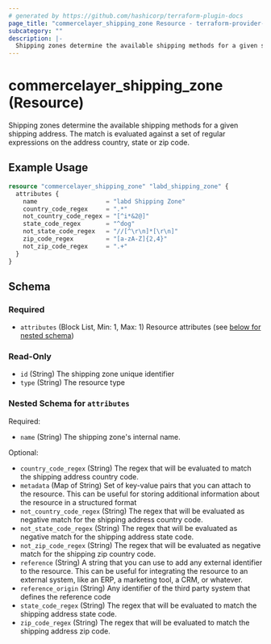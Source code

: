 ```yaml
---
# generated by https://github.com/hashicorp/terraform-plugin-docs
page_title: "commercelayer_shipping_zone Resource - terraform-provider-commercelayer"
subcategory: ""
description: |-
  Shipping zones determine the available shipping methods for a given shipping address. The match is evaluated against a set of regular expressions on the address country, state or zip code.
---
```


# commercelayer_shipping_zone (Resource)

Shipping zones determine the available shipping methods for a given shipping address. The match is evaluated against a set of regular expressions on the address country, state or zip code.

## Example Usage

```terraform
resource "commercelayer_shipping_zone" "labd_shipping_zone" {
  attributes {
    name                   = "labd Shipping Zone"
    country_code_regex     = ".*"
    not_country_code_regex = "[^i*&2@]"
    state_code_regex       = "^dog"
    not_state_code_regex   = "//[^\r\n]*[\r\n]"
    zip_code_regex         = "[a-zA-Z]{2,4}"
    not_zip_code_regex     = ".+"
  }
}
```

<!-- schema generated by tfplugindocs -->
## Schema

### Required

- `attributes` (Block List, Min: 1, Max: 1) Resource attributes (see [below for nested schema](#nestedblock--attributes))

### Read-Only

- `id` (String) The shipping zone unique identifier
- `type` (String) The resource type

<a id="nestedblock--attributes"></a>
### Nested Schema for `attributes`

Required:

- `name` (String) The shipping zone's internal name.

Optional:

- `country_code_regex` (String) The regex that will be evaluated to match the shipping address country code.
- `metadata` (Map of String) Set of key-value pairs that you can attach to the resource. This can be useful for storing additional information about the resource in a structured format
- `not_country_code_regex` (String) The regex that will be evaluated as negative match for the shipping address country code.
- `not_state_code_regex` (String) The regex that will be evaluated as negative match for the shipping address state code.
- `not_zip_code_regex` (String) The regex that will be evaluated as negative match for the shipping zip country code.
- `reference` (String) A string that you can use to add any external identifier to the resource. This can be useful for integrating the resource to an external system, like an ERP, a marketing tool, a CRM, or whatever.
- `reference_origin` (String) Any identifier of the third party system that defines the reference code
- `state_code_regex` (String) The regex that will be evaluated to match the shipping address state code.
- `zip_code_regex` (String) The regex that will be evaluated to match the shipping address zip code.
